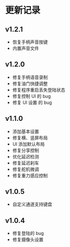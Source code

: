 # 更新记录

## v1.2.1

- 恢复手柄声音按键
- 内置声音文件

## v1.2.0

- 修复手柄语音录制
- 修复油门快捷调整
- 修复程序重启丢失登陆状态
- 修复控制 UI 的 bug
- 修复 UI 设置 的 bug

## v1.1.0

- 添加基本设置
- 修复横、竖屏布局
- UI 添加默认布局
- 修复分享控制
- 优化延迟检测
- 修复延迟刹车
- 修复舵机微调
- 修复重力感应控制

## v1.0.5

- 自定义通道支持键盘

## v1.0.4

- 修复登陆的 bug
- 修复摄像头设置
